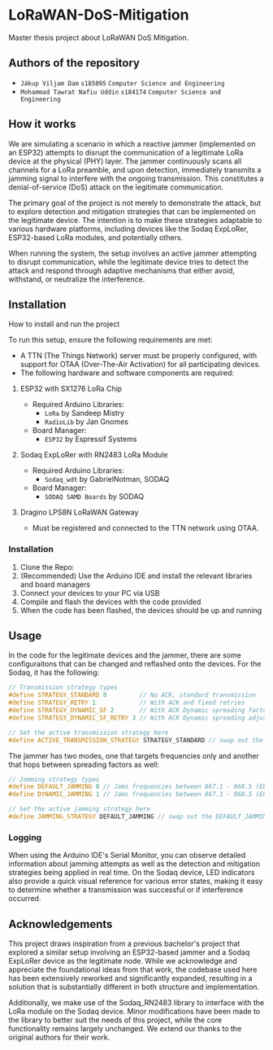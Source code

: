 # LoRaWAN-DoS-Mitigation

Master thesis project about LoRaWAN DoS Mitigation.

## Authors of the repository

- `Jákup Viljam Dam` `s185095` `Computer Science and Engineering`
- `Mohammad Tawrat Nafiu Uddin` `s184174` `Computer Science and Engineering`

## How it works

We are simulating a scenario in which a reactive jammer (implemented on an ESP32) attempts to disrupt the communication of a legitimate LoRa device at the physical (PHY) layer. The jammer continuously scans all channels for a LoRa preamble, and upon detection, immediately transmits a jamming signal to interfere with the ongoing transmission. This constitutes a denial-of-service (DoS) attack on the legitimate communication.

The primary goal of the project is not merely to demonstrate the attack, but to explore detection and mitigation strategies that can be implemented on the legitimate device. The intention is to make these strategies adaptable to various hardware platforms, including devices like the Sodaq ExpLoRer, ESP32-based LoRa modules, and potentially others.

When running the system, the setup involves an active jammer attempting to disrupt communication, while the legitimate device tries to detect the attack and respond through adaptive mechanisms that either avoid, withstand, or neutralize the interference.

## Installation

How to install and run the project

To run this setup, ensure the following requirements are met:

- A TTN (The Things Network) server must be properly configured, with support for OTAA (Over-The-Air Activation) for all participating devices.
- The following hardware and software components are required:

1. ESP32 with SX1276 LoRa Chip
   - Required Arduino Libraries:
     - `LoRa` by Sandeep Mistry
     - `RadioLib` by Jan Gnomes
   - Board Manager:
     - `ESP32` by Espressif Systems
2. Sodaq ExpLoRer with RN2483 LoRa Module

   - Required Arduino Libraries:
     - `Sodaq_wdt` by GabrielNotman, SODAQ
   - Board Manager:
     - `SODAQ SAMD Boards` by SODAQ

3. Dragino LPS8N LoRaWAN Gateway
   - Must be registered and connected to the TTN network using OTAA.

### Installation

1. Clone the Repo:
2. (Recommended) Use the Arduino IDE and install the relevant libraries and board managers
3. Connect your devices to your PC via USB
4. Compile and flash the devices with the code provided
5. When the code has been flashed, the devices should be up and running

## Usage

In the code for the legitimate devices and the jammer, there are some configuraitons that can be changed and reflashed onto the devices. For the Sodaq, it has the following:

```cpp
// Transmission strategy types
#define STRATEGY_STANDARD 0         // No ACK, standard transmission
#define STRATEGY_RETRY 1            // With ACK and fixed retries
#define STRATEGY_DYNAMIC_SF 2       // With ACK Dynamic spreading factor adjustment               
#define STRATEGY_DYNAMIC_SF_RETRY 3 // With ACK Dynamic spreading adjustment and fixed retries

// Set the active transmission strategy here
#define ACTIVE_TRANSMISSION_STRATEGY STRATEGY_STANDARD // swap out the STRATEGY_STANDARD
```

The jammer has two modes, one that targets frequencies only and another that hops between spreading factors as well:

```cpp
// Jamming strategy types
#define DEFAULT_JAMMING 0 // Jams frequencies between 867.1 - 868.5 (EU863-870)
#define DYNAMIC_JAMMING 1 // Jams frequencies between 867.1 - 868.5 (EU863-870) and spreading factors 9 - 12

// Set the active jamming strategy here
#define JAMMING_STRATEGY DEFAULT_JAMMING // swap out the DEFAULT_JAMMING
```

### Logging

When using the Arduino IDE's Serial Monitor, you can observe detailed information about jamming attempts as well as the detection and mitigation strategies being applied in real time. On the Sodaq device, LED indicators also provide a quick visual reference for various error states, making it easy to determine whether a transmission was successful or if interference occurred.

## Acknowledgements

This project draws inspiration from a previous bachelor's project that explored a similar setup involving an ESP32-based jammer and a Sodaq ExpLoRer device as the legitimate node. While we acknowledge and appreciate the foundational ideas from that work, the codebase used here has been extensively reworked and significantly expanded, resulting in a solution that is substantially different in both structure and implementation.

Additionally, we make use of the Sodaq_RN2483 library to interface with the LoRa module on the Sodaq device. Minor modifications have been made to the library to better suit the needs of this project, while the core functionality remains largely unchanged. We extend our thanks to the original authors for their work.
